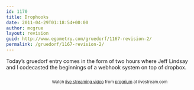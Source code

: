 ```yaml
---
id: 1170
title: Drophooks
date: 2011-04-29T01:18:54+00:00
author: mcgrue
layout: revision
guid: http://www.egometry.com/gruedorf/1167-revision-2/
permalink: /gruedorf/1167-revision-2/
---
```

Today&#8217;s gruedorf entry comes in the form of two hours where Jeff Lindsay and I codecasted the beginnings of a webhook system on top of dropbox.



<div style="font-size: 11px;padding-top:10px;text-align:center;width:560px">
  Watch <a href="http://www.livestream.com/?utm_source=lsplayer&utm_medium=embed&utm_campaign=footerlinks" title="live streaming video">live streaming video</a> from <a href="http://www.livestream.com/progrium?utm_source=lsplayer&utm_medium=embed&utm_campaign=footerlinks" title="Watch progrium at livestream.com">progrium</a> at livestream.com
</div>